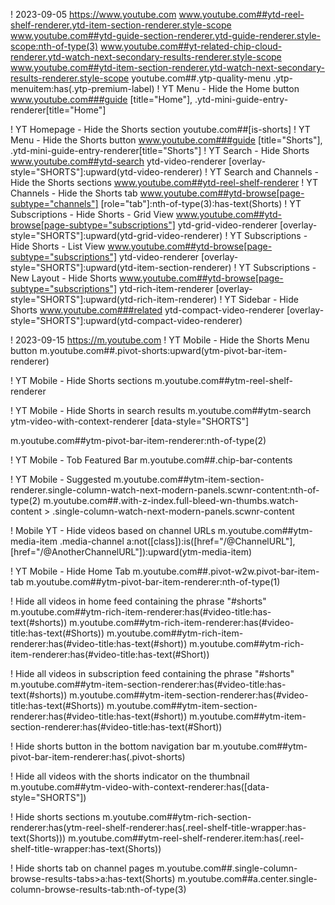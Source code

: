 ! 2023-09-05 https://www.youtube.com
www.youtube.com##ytd-reel-shelf-renderer.ytd-item-section-renderer.style-scope
www.youtube.com##ytd-guide-section-renderer.ytd-guide-renderer.style-scope:nth-of-type(3)
www.youtube.com##yt-related-chip-cloud-renderer.ytd-watch-next-secondary-results-renderer.style-scope
www.youtube.com##ytd-item-section-renderer.ytd-watch-next-secondary-results-renderer.style-scope
youtube.com##.ytp-quality-menu .ytp-menuitem:has(.ytp-premium-label)
! YT Menu - Hide the Home button
www.youtube.com###guide [title="Home"], .ytd-mini-guide-entry-renderer[title="Home"]


! YT Homepage - Hide the Shorts section
youtube.com##[is-shorts]
! YT Menu - Hide the Shorts button
www.youtube.com###guide [title="Shorts"], .ytd-mini-guide-entry-renderer[title="Shorts"]
! YT Search - Hide Shorts
www.youtube.com##ytd-search ytd-video-renderer [overlay-style="SHORTS"]:upward(ytd-video-renderer)
! YT Search and Channels - Hide the Shorts sections
www.youtube.com##ytd-reel-shelf-renderer
! YT Channels - Hide the Shorts tab
www.youtube.com##ytd-browse[page-subtype="channels"] [role="tab"]:nth-of-type(3):has-text(Shorts)
! YT Subscriptions - Hide Shorts - Grid View
www.youtube.com##ytd-browse[page-subtype="subscriptions"] ytd-grid-video-renderer [overlay-style="SHORTS"]:upward(ytd-grid-video-renderer)
! YT Subscriptions - Hide Shorts - List View
www.youtube.com##ytd-browse[page-subtype="subscriptions"] ytd-video-renderer [overlay-style="SHORTS"]:upward(ytd-item-section-renderer)
! YT Subscriptions - New Layout - Hide Shorts
www.youtube.com##ytd-browse[page-subtype="subscriptions"] ytd-rich-item-renderer [overlay-style="SHORTS"]:upward(ytd-rich-item-renderer)
! YT Sidebar - Hide Shorts
www.youtube.com###related ytd-compact-video-renderer [overlay-style="SHORTS"]:upward(ytd-compact-video-renderer)


! 2023-09-15 https://m.youtube.com
! YT Mobile - Hide the Shorts Menu button
m.youtube.com##.pivot-shorts:upward(ytm-pivot-bar-item-renderer)

! YT Mobile - Hide Shorts sections
m.youtube.com##ytm-reel-shelf-renderer

! YT Mobile - Hide Shorts in search results
m.youtube.com##ytm-search ytm-video-with-context-renderer [data-style="SHORTS"]

m.youtube.com##ytm-pivot-bar-item-renderer:nth-of-type(2)

! YT Mobile - Tob Featured Bar
m.youtube.com##.chip-bar-contents

! YT Mobile - Suggested
m.youtube.com##ytm-item-section-renderer.single-column-watch-next-modern-panels.scwnr-content:nth-of-type(2)
m.youtube.com##.with-z-index.full-bleed-wn-thumbs.watch-content > .single-column-watch-next-modern-panels.scwnr-content

! Mobile YT - Hide videos based on channel URLs
m.youtube.com##ytm-media-item .media-channel a:not([class]):is([href="/@ChannelURL"], [href="/@AnotherChannelURL"]):upward(ytm-media-item)

! YT Mobile - Hide Home Tab
m.youtube.com##.pivot-w2w.pivot-bar-item-tab
m.youtube.com##ytm-pivot-bar-item-renderer:nth-of-type(1)


! Hide all videos in home feed containing the phrase "#shorts"
m.youtube.com##ytm-rich-item-renderer:has(#video-title:has-text(#shorts))
m.youtube.com##ytm-rich-item-renderer:has(#video-title:has-text(#Shorts))
m.youtube.com##ytm-rich-item-renderer:has(#video-title:has-text(#short))
m.youtube.com##ytm-rich-item-renderer:has(#video-title:has-text(#Short))

! Hide all videos in subscription feed containing the phrase "#shorts"
m.youtube.com##ytm-item-section-renderer:has(#video-title:has-text(#shorts))
m.youtube.com##ytm-item-section-renderer:has(#video-title:has-text(#Shorts))
m.youtube.com##ytm-item-section-renderer:has(#video-title:has-text(#short))
m.youtube.com##ytm-item-section-renderer:has(#video-title:has-text(#Short))

! Hide shorts button in the bottom navigation bar
m.youtube.com##ytm-pivot-bar-item-renderer:has(.pivot-shorts)

! Hide all videos with the shorts indicator on the thumbnail
m.youtube.com##ytm-video-with-context-renderer:has([data-style="SHORTS"])

! Hide shorts sections
m.youtube.com##ytm-rich-section-renderer:has(ytm-reel-shelf-renderer:has(.reel-shelf-title-wrapper:has-text(Shorts)))
m.youtube.com##ytm-reel-shelf-renderer.item:has(.reel-shelf-title-wrapper:has-text(Shorts))

! Hide shorts tab on channel pages
m.youtube.com##.single-column-browse-results-tabs>a:has-text(Shorts)
m.youtube.com##a.center.single-column-browse-results-tab:nth-of-type(3)
